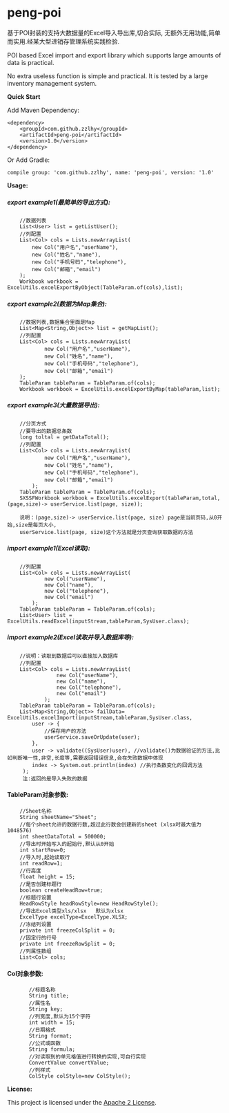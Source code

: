 # peng-poi

基于POI封装的支持大数据量的Excel导入导出库,切合实际,
无额外无用功能,简单而实用.经某大型进销存管理系统实践检验.

POI based Excel import and export library which supports large amounts of data is practical.

No extra useless function is simple and practical. It is tested by a large inventory management system.

**Quick Start**

Add Maven Dependency:

```
<dependency>
    <groupId>com.github.zzlhy</groupId>
    <artifactId>peng-poi</artifactId>
    <version>1.0</version>
</dependency>

```
Or Add Gradle:

```
compile group: 'com.github.zzlhy', name: 'peng-poi', version: '1.0'
```

**Usage:**
##### export example1(最简单的导出方式):
```
    //数据列表
    List<User> list = getListUser();
    //列配置
    List<Col> cols = Lists.newArrayList(
        new Col("用户名","userName"),
        new Col("姓名","name"),
        new Col("手机号码","telephone"),
        new Col("邮箱","email")
    );
    Workbook workbook = ExcelUtils.excelExportByObject(TableParam.of(cols),list);

```
##### export example2(数据为Map集合):
```
    //数据列表,数据集合里面是Map
    List<Map<String,Object>> list = getMapList();
    //列配置
    List<Col> cols = Lists.newArrayList(
            new Col("用户名","userName"),
            new Col("姓名","name"),
            new Col("手机号码","telephone"),
            new Col("邮箱","email")
    );
    TableParam tableParam = TableParam.of(cols);
    Workbook workbook = ExcelUtils.excelExportByMap(tableParam,list);

```

##### export example3(大量数据导出):
```
    //分页方式
    //要导出的数据总条数
    long toltal = getDataTotal();
    //列配置
    List<Col> cols = Lists.newArrayList(
            new Col("用户名","userName"),
            new Col("姓名","name"),
            new Col("手机号码","telephone"),
            new Col("邮箱","email")
        );
    TableParam tableParam = TableParam.of(cols);
    SXSSFWorkbook workbook = ExcelUtils.excelExport(tableParam,total,(page,size)-> userService.list(page, size));

    说明：(page,size)-> userService.list(page, size) page是当前页码,从0开始,size是每页大小,
    userService.list(page, size)这个方法就是分页查询获取数据的方法
```
##### import example1(Excel读取):
```
    //列配置
    List<Col> cols = Lists.newArrayList(
            new Col("userName"),
            new Col("name"),
            new Col("telephone"),
            new Col("email")
        );
    TableParam tableParam = TableParam.of(cols);
    List<User> list = ExcelUtils.readExcel(inputStream,tableParam,SysUser.class);
```

##### import example2(Excel读取并导入数据库等):
```
    //说明：读取到数据后可以直接加入数据库
    //列配置
    List<Col> cols = Lists.newArrayList(
                new Col("userName"),
                new Col("name"),
                new Col("telephone"),
                new Col("email")
            );
    TableParam tableParam = TableParam.of(cols);
    List<Map<String,Object>> failData= ExcelUtils.excelImport(inputStream,tableParam,SysUser.class, 
        user -> {
            //保存用户的方法
            userService.saveOrUpdate(user);
        },
        user -> validate((SysUser)user), //validate()为数据验证的方法,比如判断唯一性,非空,长度等,需要返回错误信息,会在失败数据中体现
        index -> System.out.println(index) //执行条数变化的回调方法
     );
     注:返回的是导入失败的数据
```
#### TableParam对象参数:
```
    //Sheet名称
    String sheetName="Sheet";
    //每个sheet允许的数据行数,超过此行数会创建新的sheet (xlsx时最大值为1048576)
    int sheetDataTotal = 500000;
    //导出时开始写入的起始行,默认从0开始
    int startRow=0;
    //导入时,起始读取行
    int readRow=1;
    //行高度
    float height = 15;
    //是否创建标题行
    boolean createHeadRow=true;
    //标题行设置
    HeadRowStyle headRowStyle=new HeadRowStyle();
    //导出Excel类型xls/xlsx   默认为xlsx
    ExcelType excelType=ExcelType.XLSX;
    //冻结列设置
    private int freezeColSplit = 0;
    //固定行的行号
    private int freezeRowSplit = 0;
    //列属性数组
    List<Col> cols;
```
#### Col对象参数:
```
       //标题名称
       String title;
       //属性名
       String key;
       //列宽度,默认为15个字符
       int width = 15;
       //日期格式
       String format;
       //公式或函数
       String formula;
       //对读取到的单元格值进行转换的实现,可自行实现
       ConvertValue convertValue;
       //列样式
       ColStyle colStyle=new ColStyle();
```

**License:**

This project is licensed under the [Apache 2 License](http://www.apache.org/licenses/LICENSE-2.0).



